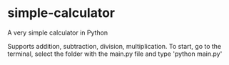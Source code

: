 # simple-calculator
A very simple calculator in Python

Supports addition, subtraction, division, multiplication. To start, go to the terminal, select the folder with the main.py file and type 'python main.py'
